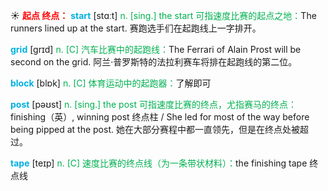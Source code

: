 ☀ <font color="red">**起点 终点：**</font>
<font color="sky blue">**start**</font> [stɑːt] 
<font color="#00b050">n. [sing.] the start 可指速度比赛的起点之地：</font>The runners lined up at the start. 赛跑选手们在起跑线上一字排开。
           
<font color="sky blue">**grid**</font> [grɪd]
<font color="#00b050">n. [C] 汽车比赛中的起跑线：</font>The Ferrari of Alain Prost will be second on the grid. 阿兰·普罗斯特的法拉利赛车将排在起跑线的第二位。
 
<font color="sky blue">**block**</font> [blɒk] 
<font color="#00b050">n. [C] 体育运动中的起跑器：</font>了解即可

<font color="sky blue">**post**</font> [pəʊst] 
<font color="#00b050">n. [sing.] the post 可指速度比赛的终点，尤指赛马的终点：</font>finishing（英）, winning post 终点柱 / She led for most of the way before being pipped at the post. 她在大部分赛程中都一直领先，但是在终点处被超过。

<font color="sky blue">**tape**</font> [teɪp] 
<font color="#00b050">n. [C] 速度比赛的终点线（为一条带状材料）：</font>the finishing tape 终点线
